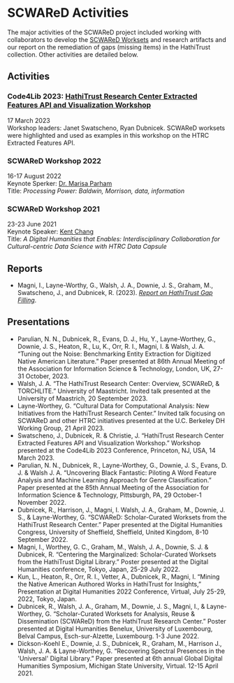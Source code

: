 # SCWAReD Activities

The major activities of the SCWAReD project included working with collaborators to develop the [SCWAReD Worksets](index.md) and research artifacts and our report on the remediation of gaps (missing items) in the HathiTrust collection. Other activities are detailed below.

## Activities
### Code4Lib 2023: [HathiTrust Research Center Extracted Features API and Visualization Workshop](https://2023.code4lib.org/workshops/hathitrust-research-center-extracted-features-api-and-visualization-workshop)
17 March 2023  
Workshop leaders: Janet Swatscheno, Ryan Dubnicek.
SCWAReD worksets were highlighted and used as examples in this workshop on the HTRC Extracted Features API.

### SCWAReD Workshop 2022
16-17 August 2022  
Keynote Sperker: [Dr. Marisa Parham](https://english.umd.edu/directory/marisa-parham)   
Title: _Processing Power: Baldwin, Morrison, data, information_

### SCWAReD Workshop 2021
23-23 June 2021  
Keynote Speaker: [Kent Chang](https://kentkc.org)   
Title: _A Digital Humanities that Enables: Interdisciplinary Collaboration for Cultural-centric Data Science with HTRC Data Capsule_

## Reports
- Magni, I., Layne-Worthy, G., Walsh, J. A., Downie, J. S., Graham, M., Swatscheno, J., and Dubnicek, R. (2023). _[Report on HathiTrust Gap Filling](gap-filling.md)_.

## Presentations
- Parulian, N. N., Dubnicek, R., Evans, D. J., Hu, Y., Layne-Worthey, G., Downie, J. S., Heaton, R., Lu, K., Orr, R. I., Magni, I. & Walsh, J. A. “Tuning out the Noise: Benchmarking Entity Extraction for Digitized Native American Literature.” Paper presented at 86th Annual Meeting of the Association for Information Science & Technology, London, UK, 27-31 October, 2023. 
- Walsh, J. A. “The HathiTrust Research Center: Overview, SCWAReD, & TORCHLITE.” University of Maastricht. Invited talk presented at the University of Maastrich, 20 September 2023.
- Layne-Worthey, G. “Cultural Data for Computational Analysis: New Initiatives from the HathiTrust Research Center.” Invited talk focusing on SCWAReD and other HTRC initiatives presented at the U.C. Berkeley DH Working Group, 21 April 2023. 
- Swatscheno, J., Dubnicek, R. & Christie, J. “HathiTrust Research Center Extracted Features API and Visualization Workshop.” Workshop presented at the Code4Lib 2023 Conference, Princeton, NJ, USA, 14 March 2023.
- Parulian, N. N., Dubnicek, R., Layne-Worthey, G., Downie, J. S., Evans, D. J. & Walsh J. A. “Uncovering Black Fantastic: Piloting A Word Feature Analysis and Machine Learning Approach for Genre Classification.” Paper presented at the 85th Annual Meeting of the Association for Information Science & Technology, Pittsburgh, PA, 29 October-1 November 2022.
- Dubnicek, R., Harrison, J., Magni, I. Walsh, J. A., Graham, M., Downie, J. S., & Layne-Worthey, G. “SCWAReD: Scholar-Curated Worksets from the HathiTrust Research Center.” Paper presented at the Digital Humanities Congress, University of Sheffield, Sheffield, United Kingdom, 8-10 September 2022.
- Magni, I., Worthey, G. C., Graham, M., Walsh, J. A., Downie, S. J. & Dubnicek, R. “Centering the Marginalized: Scholar-Curated Worksets from the HathiTrust Digital Library.” Poster presented at the Digital Humanities conference, Tokyo, Japan, 25-29 July 2022.
- Kun, L., Heaton, R., Orr, R. I., Vetter, A., Dubnicek, R., Magni, I. “Mining the Native American Authored Works in HathiTrust for Insights,” Presentation at Digital Humanities 2022 Conference, Virtual, July 25-29, 2022, Tokyo, Japan.
- Dubnicek, R., Walsh, J. A., Graham, M., Downie, J. S., Magni, I., & Layne-Worthey, G. “Scholar-Curated Worksets for Analysis, Reuse & Dissemination (SCWAReD) from the HathiTrust Research Center.” Poster presented at Digital Humanities Benelux, University of Luxembourg, Belval Campus, Esch-sur-Alzette, Luxembourg. 1-3 June 2022.
- Dickson-Koehl E., Downie, J. S., Dubnicek, R., Graham, M., Harrison J., Walsh, J. A. & Layne-Worthey, G. “Recovering Spectral Presences in the 'Universal' Digital Library.” Paper presented at 6th annual Global Digital Humanities Symposium, Michigan State University, Virtual. 12-15 April 2021.
 

<!-- ## Publications -->
